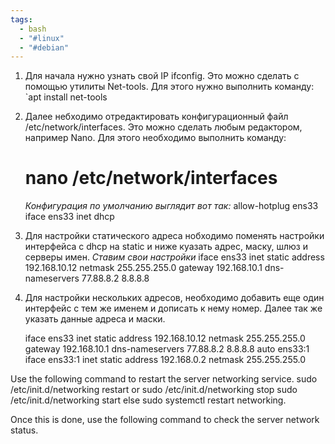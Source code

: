 ```yaml
---
tags:
  - bash
  - "#linux"
  - "#debian"
---
```

1. Для начала нужно узнать свой IP ifconfig. Это можно сделать с помощью утилиты Net-tools. Для этого нужно выполнить команду:
	`apt install net-tools
2. Далее небходимо отредактировать конфигурационный файл /etc/network/interfaces. Это можно сделать любым редактором, например Nano. Для этого необходимо выполнить команду: 
	# nano /etc/network/interfaces

	*Конфигурация по умолчанию выглядит вот так:*
	allow-hotplug ens33
	iface ens33 inet dhcp
3. Для настройки статического адреса нобходимо поменять настройки интерфейса с dhcp на static и ниже куазать адрес, маску, шлюз и серверы имен.
	*Ставим свои настройки*
	iface ens33 inet static
		address 192.168.10.12
		netmask 255.255.255.0
		gateway 192.168.10.1
		dns-nameservers 77.88.8.2 8.8.8.8

4. Для настройки нескольких адресов, необходимо добавить еще один интерфейс с тем же именем и дописать к нему номер. Далее так же указать данные адреса и маски.

	iface ens33 inet static
		address 192.168.10.12
		netmask 255.255.255.0
		gateway 192.168.10.1
		dns-nameservers 77.88.8.2 8.8.8.8
	auto ens33:1
	iface ens33:1 inet static
		address 192.168.0.2
		netmask 255.255.255.0

Use the following command to restart the server networking service. 
 sudo /etc/init.d/networking restart 
or 
sudo /etc/init.d/networking stop 
sudo /etc/init.d/networking start 
else 
sudo systemctl restart networking.

Once this is done, use the following command to check the server network status.